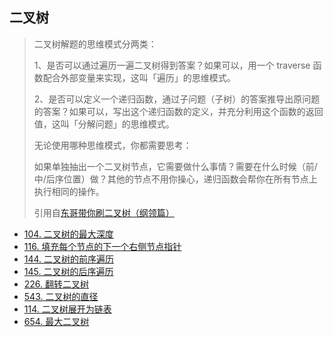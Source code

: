 ## 二叉树

> 二叉树解题的思维模式分两类：
> 
> 1、是否可以通过遍历一遍二叉树得到答案？如果可以，用一个 traverse 函数配合外部变量来实现，这叫「遍历」的思维模式。
> 
> 2、是否可以定义一个递归函数，通过子问题（子树）的答案推导出原问题的答案？如果可以，写出这个递归函数的定义，并充分利用这个函数的返回值，这叫「分解问题」的思维模式。
> 
> 无论使用哪种思维模式，你都需要思考：
>
> 如果单独抽出一个二叉树节点，它需要做什么事情？需要在什么时候（前/中/后序位置）做？其他的节点不用你操心，递归函数会帮你在所有节点上执行相同的操作。
>
> 引用自[东哥带你刷二叉树（纲领篇）](https://labuladong.github.io/algo/1/6/)


- [104. 二叉树的最大深度](https://github.com/gooohlan/leetcode/blob/master/BinaryTree/104.go)
- [116. 填充每个节点的下一个右侧节点指针](https://github.com/gooohlan/leetcode/blob/master/BinaryTree/116.go)
- [144. 二叉树的前序遍历](https://github.com/gooohlan/leetcode/blob/master/BinaryTree/144.go)
- [145. 二叉树的后序遍历](https://github.com/gooohlan/leetcode/blob/master/BinaryTree/145.go)
- [226. 翻转二叉树](https://github.com/gooohlan/leetcode/blob/master/BinaryTree/226.go)
- [543. 二叉树的直径](https://github.com/gooohlan/leetcode/blob/master/BinaryTree/543.go)
- [114. 二叉树展开为链表](https://github.com/gooohlan/leetcode/blob/master/BinaryTree/114.go)
- [654. 最大二叉树](https://github.com/gooohlan/leetcode/blob/master/BinaryTree/654.go)